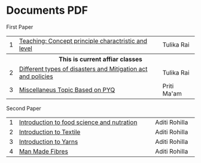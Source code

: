 <html lang="en">
<head>
   <meta charset="utf-8">
   <meta name="viewport" content="width=device-width, initial-scale=1">
   <link href="https://cdn.jsdelivr.net/npm/bootstrap@5.3.3/dist/css/bootstrap.min.css" rel="stylesheet"
      integrity="sha384-QWTKZyjpPEjISv5WaRU9OFeRpok6YctnYmDr5pNlyT2bRjXh0JMhjY6hW+ALEwIH" crossorigin="anonymous">
</head>
<body>
   <h1>Documents PDF</h1>
   <div class="card">
      <div class="card-header">
        First Paper
      </div>
      <div class="card-body">
         <table class="table  table-sm table-striped">
            <tbody>
               <tr>
                  <td style="width:5%">1</td>
                  <td><a href="https://drive.google.com/file/d/1K7KVvHM47G8_wCiFd5VhyU1K4TLbVaVo/view?usp=sharing" target="_blank">Teaching: Concept principle charactristic and level</a></td>
                  <td>Tulika Rai</td>
               </tr>
               <tr>
                  <th  colspan="3">This is current affiar classes</th>
               </tr>
               <tr>
                  <td style="width:5%">2</td>
                  <td><a href="https://drive.google.com/file/d/1Fe8oQHHrz8g-_aJDbK9xu-wS2SeYZCaS/view?usp=sharing" target="_blank">Different types of disasters and Mitigation act and policies</a></td>
                  <td>Tulika Rai</td>
               </tr>
               <tr>
                  <td style="width:5%">3</td>
                  <td><a href="https://drive.google.com/file/d/1Fe8oQHHrz8g-_aJDbK9xu-wS2SeYZCaS/view?usp=sharing" target="_blank">Miscellaneus Topic Based on PYQ</a></td>
                  <td>Priti Ma'am</td>
               </tr>
            </tbody>
         </table>
      </div>
    </div>
    <div class="card mt-5">
      <div class="card-header">
        Second Paper
      </div>
      <div class="card-body">
         <table class="table  table-sm table-striped">
            <tbody>
               <tr>
                  <td style="width:5%">1</td>
                  <td><a href="https://drive.google.com/file/d/1NTRakJ6GJm-oW-k_IFZ2-GVY3USXXMRm/view?usp=sharing" target="_blank">Introduction to food science and nutration</a></td>
                  <td>Aditi Rohilla</td>
               </tr>
               <tr>
                  <td style="width:5%">2</td>
                  <td><a href="https://drive.google.com/file/d/1lAH-il6n50IPZMdKvkrQ-VmT3HpUdPP9/view?usp=sharing" target="_blank">Introduction to Textile</a></td>
                  <td>Aditi Rohilla</td>
               </tr>
               <tr>
                  <td style="width:5%">3</td>
                  <td><a href="https://drive.google.com/file/d/1HaWST9ugqsmnNutm39CiFMMEgIG65kyS/view?usp=sharing" target="_blank">Introduction to Yarns</a></td>
                  <td>Aditi Rohilla</td>
               </tr>
               <tr>
                  <td style="width:5%">4</td>
                  <td><a href="https://drive.google.com/file/d/1-qhikAg5BYQrwMoWueZYGC8uv5wEPpt9/view?usp=sharing" target="_blank">Man Made Fibres</a></td>
                  <td>Aditi Rohilla</td>
               </tr>
            </tbody>
         </table>
      </div>
    </div>
</body>
</html>
